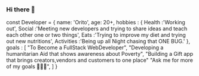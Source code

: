 ### Hi there 👋

<!--
**RichieOrito/RichieOrito** is a ✨ _special_ ✨ repository because its `README.md` (this file) appears on your GitHub profile.

Here are some ideas to get you started:

- 🔭 I’m currently working on ...
- 🌱 I’m currently learning ...
- 👯 I’m looking to collaborate on ...
- 🤔 I’m looking for help with ...
- 💬 Ask me about ...
- 📫 How to reach me: ...
- 😄 Pronouns: ...
- ⚡ Fun fact: ...
-->
const Developer = { 
    name: 'Orito',
    age: 20+,
    hobbies : {
  Health :'Working out',
	Social :'Meeting new developers and trying to share ideas and teach each other one or two things',
	Eats :'Trying to improve my diet and trying out new nutritions',
	Activities :'Being up all Night chasing that ONE BUG.'
    }, 
    goals : [
         "To Become a FullStack WebDeveloper", 
	 "Developing a humanitarian Aid that shows awareness about Poverty",
   "Building a Gift app that brings creators,vendors and customers to one place"
	 "Ask me for more of my goals 👨🏼‍💻", 
	] 
}
